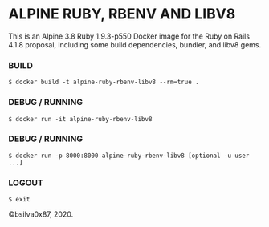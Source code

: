 # ALPINE RUBY, RBENV AND LIBV8
This is an Alpine 3.8 Ruby 1.9.3-p550 Docker image for the Ruby on Rails 4.1.8 proposal, including some build dependencies, bundler, and libv8 gems.

### BUILD
```
$ docker build -t alpine-ruby-rbenv-libv8 --rm=true .
```

### DEBUG / RUNNING
```
$ docker run -it alpine-ruby-rbenv-libv8
```

### DEBUG / RUNNING
```
$ docker run -p 8000:8000 alpine-ruby-rbenv-libv8 [optional -u user ...]
```

### LOGOUT
```
$ exit
```

&copy;bsilva0x87, 2020.
